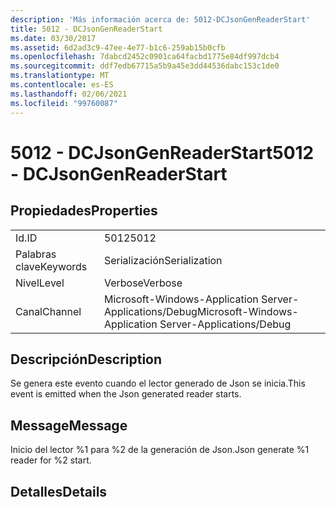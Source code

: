 ```yaml
---
description: 'Más información acerca de: 5012-DCJsonGenReaderStart'
title: 5012 - DCJsonGenReaderStart
ms.date: 03/30/2017
ms.assetid: 6d2ad3c9-47ee-4e77-b1c6-259ab15b0cfb
ms.openlocfilehash: 7dabcd2452c0901ca64facbd1775e84df997dcb4
ms.sourcegitcommit: ddf7edb67715a5b9a45e3dd44536dabc153c1de0
ms.translationtype: MT
ms.contentlocale: es-ES
ms.lasthandoff: 02/06/2021
ms.locfileid: "99760087"
---
```

# <a name="5012---dcjsongenreaderstart"></a><span data-ttu-id="66ce7-103">5012 - DCJsonGenReaderStart</span><span class="sxs-lookup"><span data-stu-id="66ce7-103">5012 - DCJsonGenReaderStart</span></span>

## <a name="properties"></a><span data-ttu-id="66ce7-104">Propiedades</span><span class="sxs-lookup"><span data-stu-id="66ce7-104">Properties</span></span>  
  
|||  
|-|-|  
|<span data-ttu-id="66ce7-105">Id.</span><span class="sxs-lookup"><span data-stu-id="66ce7-105">ID</span></span>|<span data-ttu-id="66ce7-106">5012</span><span class="sxs-lookup"><span data-stu-id="66ce7-106">5012</span></span>|  
|<span data-ttu-id="66ce7-107">Palabras clave</span><span class="sxs-lookup"><span data-stu-id="66ce7-107">Keywords</span></span>|<span data-ttu-id="66ce7-108">Serialización</span><span class="sxs-lookup"><span data-stu-id="66ce7-108">Serialization</span></span>|  
|<span data-ttu-id="66ce7-109">Nivel</span><span class="sxs-lookup"><span data-stu-id="66ce7-109">Level</span></span>|<span data-ttu-id="66ce7-110">Verbose</span><span class="sxs-lookup"><span data-stu-id="66ce7-110">Verbose</span></span>|  
|<span data-ttu-id="66ce7-111">Canal</span><span class="sxs-lookup"><span data-stu-id="66ce7-111">Channel</span></span>|<span data-ttu-id="66ce7-112">Microsoft-Windows-Application Server-Applications/Debug</span><span class="sxs-lookup"><span data-stu-id="66ce7-112">Microsoft-Windows-Application Server-Applications/Debug</span></span>|  
  
## <a name="description"></a><span data-ttu-id="66ce7-113">Descripción</span><span class="sxs-lookup"><span data-stu-id="66ce7-113">Description</span></span>  

 <span data-ttu-id="66ce7-114">Se genera este evento cuando el lector generado de Json se inicia.</span><span class="sxs-lookup"><span data-stu-id="66ce7-114">This event is emitted when the Json generated reader starts.</span></span>  
  
## <a name="message"></a><span data-ttu-id="66ce7-115">Message</span><span class="sxs-lookup"><span data-stu-id="66ce7-115">Message</span></span>  

 <span data-ttu-id="66ce7-116">Inicio del lector %1 para %2 de la generación de Json.</span><span class="sxs-lookup"><span data-stu-id="66ce7-116">Json generate %1 reader for %2 start.</span></span>  
  
## <a name="details"></a><span data-ttu-id="66ce7-117">Detalles</span><span class="sxs-lookup"><span data-stu-id="66ce7-117">Details</span></span>
